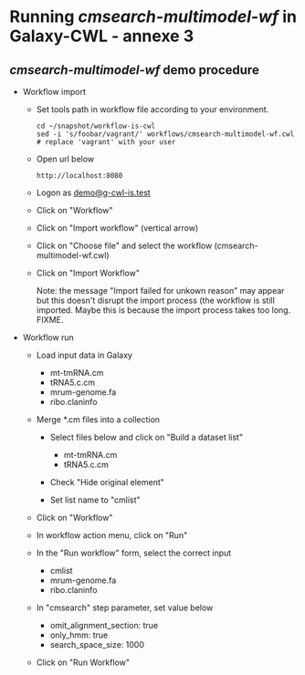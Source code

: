 # Running *cmsearch-multimodel-wf* in Galaxy-CWL - annexe 3

## *cmsearch-multimodel-wf* demo procedure

* Workflow import

    * Set tools path in workflow file according to your environment.

          cd ~/snapshot/workflow-is-cwl
          sed -i 's/foobar/vagrant/' workflows/cmsearch-multimodel-wf.cwl # replace 'vagrant' with your user

    * Open url below

          http://localhost:8080

    * Logon as demo@g-cwl-is.test

    * Click on "Workflow"

    * Click on "Import workflow" (vertical arrow)

    * Click on "Choose file" and select the workflow (cmsearch-multimodel-wf.cwl)

    * Click on "Import Workflow"

      Note: the message "Import failed for unkown reason" may appear
      but this doesn't disrupt the import process (the workflow is still
      imported. Maybe this is because the import process takes too long.
      FIXME.

* Workflow run

    * Load input data in Galaxy

        * mt-tmRNA.cm
        * tRNA5.c.cm
        * mrum-genome.fa
        * ribo.claninfo

    *  Merge *.cm files into a collection

        * Select files below and click on "Build a dataset list"

            * mt-tmRNA.cm
            * tRNA5.c.cm

        * Check "Hide original element"

        * Set list name to "cmlist"

    * Click on "Workflow"

    * In workflow action menu, click on "Run"

    * In the "Run workflow" form, select the correct input

        * cmlist
        * mrum-genome.fa
        * ribo.claninfo

    * In "cmsearch" step parameter, set value below

        * omit_alignment_section: true
        * only_hmm: true
        * search_space_size: 1000

    * Click on "Run Workflow"
